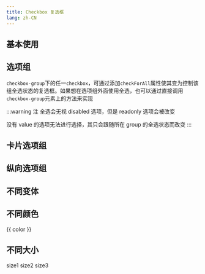 ```yaml
---
title: Checkbox 复选框
lang: zh-CN
---
```


<script setup>
import { themeColors } from '@lun/components';
</script>

## 基本使用

<!-- @Code:basicUsage -->

## 选项组

`checkbox-group`下的任一`checkbox`，可通过添加`checkForAll`属性使其变为控制该组全选状态的复选框。如果想在选项组外面使用全选，也可以通过直接调用`checkbox-group`元素上的方法来实现

<!-- @Code:checkboxGroup -->

:::warning 注
全选会无视 disabled 选项，但是 readonly 选项会被改变

没有 value 的选项无法进行选择，其只会跟随所在 group 的全选状态而改变
:::

## 卡片选项组

<!-- @Code:card -->

## 纵向选项组

<!-- @Code:verticalGroup -->

## 不同变体

<!-- @Code:differentVariants -->

## 不同颜色

<div class="container">
  <l-checkbox v-for="color in themeColors" :color="color" checked>{{ color }}</l-checkbox>
</div>

## 不同大小

<div class="container">
  <l-checkbox size="1">size1</l-checkbox>
  <l-checkbox size="2">size2</l-checkbox>
  <l-checkbox size="3">size3</l-checkbox>
</div>
